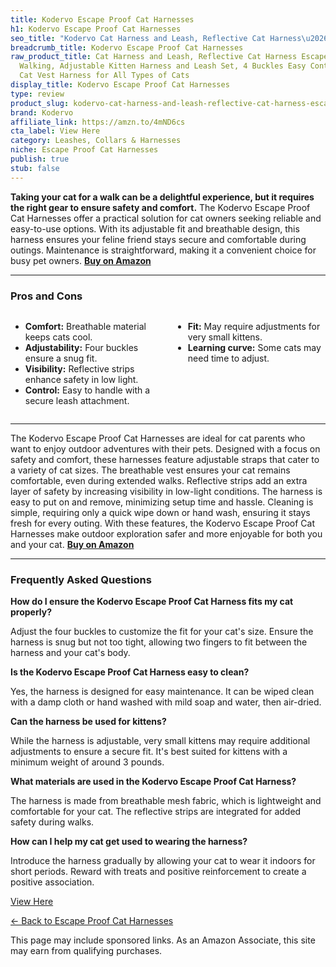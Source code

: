 ```yaml
---
title: Kodervo Escape Proof Cat Harnesses
h1: Kodervo Escape Proof Cat Harnesses
seo_title: "Kodervo Cat Harness and Leash, Reflective Cat Harness\u2026"
breadcrumb_title: Kodervo Escape Proof Cat Harnesses
raw_product_title: Cat Harness and Leash, Reflective Cat Harness Escape Proof for
  Walking, Adjustable Kitten Harness and Leash Set, 4 Buckles Easy Control Breathable
  Cat Vest Harness for All Types of Cats
display_title: Kodervo Escape Proof Cat Harnesses
type: review
product_slug: kodervo-cat-harness-and-leash-reflective-cat-harness-escape-proof-for-w-d8c657fe
brand: Kodervo
affiliate_link: https://amzn.to/4mND6cs
cta_label: View Here
category: Leashes, Collars & Harnesses
niche: Escape Proof Cat Harnesses
publish: true
stub: false
---
```


<div id="intro" class="full-width">
  <p><strong>Taking your cat for a walk can be a delightful experience, but it requires the right gear to ensure safety and comfort.</strong> The Kodervo Escape Proof Cat Harnesses offer a practical solution for cat owners seeking reliable and easy-to-use options. With its adjustable fit and breathable design, this harness ensures your feline friend stays secure and comfortable during outings. Maintenance is straightforward, making it a convenient choice for busy pet owners. <a href="https://amzn.to/4mND6cs" rel="nofollow sponsored noopener" target="_blank"><strong>Buy on Amazon</strong></a></p>
</div>

<hr />
<h3 id="pros-cons">Pros and Cons</h3>
<div class="pc-grid" style="display:grid;grid-template-columns:1fr 1fr;gap:16px;">
  <ul>
    <li><strong>Comfort:</strong> Breathable material keeps cats cool.</li>
    <li><strong>Adjustability:</strong> Four buckles ensure a snug fit.</li>
    <li><strong>Visibility:</strong> Reflective strips enhance safety in low light.</li>
    <li><strong>Control:</strong> Easy to handle with a secure leash attachment.</li>
  </ul>
  <ul>
    <li><strong>Fit:</strong> May require adjustments for very small kittens.</li>
    <li><strong>Learning curve:</strong> Some cats may need time to adjust.</li>
  </ul>
</div>
<hr />

<div class="full-width">
  <p>The Kodervo Escape Proof Cat Harnesses are ideal for cat parents who want to enjoy outdoor adventures with their pets. Designed with a focus on safety and comfort, these harnesses feature adjustable straps that cater to a variety of cat sizes. The breathable vest ensures your cat remains comfortable, even during extended walks. Reflective strips add an extra layer of safety by increasing visibility in low-light conditions. The harness is easy to put on and remove, minimizing setup time and hassle. Cleaning is simple, requiring only a quick wipe down or hand wash, ensuring it stays fresh for every outing. With these features, the Kodervo Escape Proof Cat Harnesses make outdoor exploration safer and more enjoyable for both you and your cat. <a href="https://amzn.to/4mND6cs" rel="nofollow sponsored noopener" target="_blank"><strong>Buy on Amazon</strong></a></p>
</div>

<hr />
<h3 id="faqs">Frequently Asked Questions</h3>

<p><strong>How do I ensure the Kodervo Escape Proof Cat Harness fits my cat properly?</strong></p>
<p>Adjust the four buckles to customize the fit for your cat's size. Ensure the harness is snug but not too tight, allowing two fingers to fit between the harness and your cat's body.</p>

<p><strong>Is the Kodervo Escape Proof Cat Harness easy to clean?</strong></p>
<p>Yes, the harness is designed for easy maintenance. It can be wiped clean with a damp cloth or hand washed with mild soap and water, then air-dried.</p>

<p><strong>Can the harness be used for kittens?</strong></p>
<p>While the harness is adjustable, very small kittens may require additional adjustments to ensure a secure fit. It's best suited for kittens with a minimum weight of around 3 pounds.</p>

<p><strong>What materials are used in the Kodervo Escape Proof Cat Harness?</strong></p>
<p>The harness is made from breathable mesh fabric, which is lightweight and comfortable for your cat. The reflective strips are integrated for added safety during walks.</p>

<p><strong>How can I help my cat get used to wearing the harness?</strong></p>
<p>Introduce the harness gradually by allowing your cat to wear it indoors for short periods. Reward with treats and positive reinforcement to create a positive association.</p>
<p><a class="btn" href="https://amzn.to/4mND6cs" target="_blank" rel="nofollow sponsored noopener">View Here</a></p>
<p><a href="/roundups/leashes-collars-harnesses/escape-proof-cat-harnesses/">← Back to Escape Proof Cat Harnesses</a></p>
<aside class="disclosure">This page may include sponsored links. As an Amazon Associate, this site may earn from qualifying purchases.</aside>
